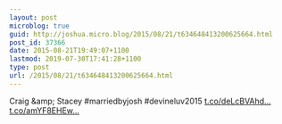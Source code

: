```yaml
---
layout: post
microblog: true
guid: http://joshua.micro.blog/2015/08/21/t634648413200625664.html
post_id: 37366
date: 2015-08-21T19:49:07+1100
lastmod: 2019-07-30T17:41:28+1100
type: post
url: /2015/08/21/t634648413200625664.html
---
```

Craig &amp;amp; Stacey #marriedbyjosh #devineluv2015 [t.co/deLcBVAhd...](http://t.co/deLcBVAhdJ) [t.co/amYF8EHEw...](http://t.co/amYF8EHEwQ)
